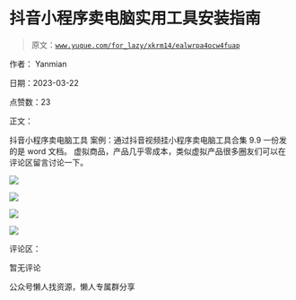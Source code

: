 # 抖音小程序卖电脑实用工具安装指南

> 原文：[`www.yuque.com/for_lazy/xkrm14/ealwrpa4ocw4fuap`](https://www.yuque.com/for_lazy/xkrm14/ealwrpa4ocw4fuap)



作者： Yanmian



日期：2023-03-22



点赞数：23



正文：



抖音小程序卖电脑工具 案例：通过抖音视频挂小程序卖电脑工具合集 9.9 一份发的是 word 文档。 虚拟商品，产品几乎零成本，类似虚拟产品很多圈友们可以在评论区留言讨论一下。



![](img/388cef19e7e2e019fa7f72f3e4a56b06.png)



![](img/5ae6bdbc870a04f7033645d2926dcc73.png)  

![](img/8b67f4b13df1622e166bc027d7775ae6.png)



![](img/affb71ee739e1a4c047f70f08b69a720.png)



评论区：



暂无评论



公众号懒人找资源，懒人专属群分享

</ne-p>